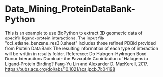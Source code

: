 # Data_Mining_ProteinDataBank-Python
This is an example to use BioPython to extract 3D geometric data of specific ligand-protein interactions. 
The input file "ccl_ethane_benzene_res3.0.sheet" includes those refined PDBid provided from Protein Data Bank
The resulting information of each type of interaction will be writtin in results folder. 
Reference: Do Halogen–Hydrogen Bond Donor Interactions Dominate the Favorable Contribution of Halogens to Ligand–Protein Binding?
Fang-Yu Lin and Alexander D. MacKerell, 2017. https://pubs.acs.org/doi/abs/10.1021/acs.jpcb.7b04198

